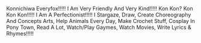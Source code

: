 Konnichiwa Everyfox!!!!! I Am Very Friendly And Very Kind!!!!!
Kon Kon? Kon Kon Kon!!!!!
I Am A Perfectionist!!!!! 
I Stargaze, Draw, Create Choreography And Concepts Arts, Help Animals Every Day, Make Crochet Stuff, Cosplay In Pony Town, Read A Lot, Watch/Play Gaymes, Watch Movies, Write Lyrics & Rhymes!!!!!

